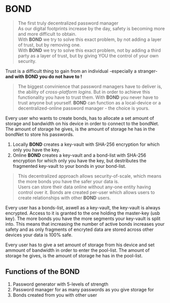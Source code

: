 # BOND 
> The first truly decentralized password manager<br>
As our digital footprints increase by the day, safety is becoming more and more difficult to obtain. <br>
With **BOND** we try to solve this exact problem, by not adding a layer of trust, but by removing one.<br>
With **BOND** we try to solve this exact problem, not by adding a third party as a layer of trust, but by giving YOU the control of  your own security.

Trust is a difficult thing to gain from an individual -especially a stranger- **and with BOND you do not have to !**

>The biggest convinience that password managers have to deliver is, the ability of _cross-platform logins_. But in order to achieve this functionality you have to trust them. With **BOND** you never have to trust anyone but yourself. **BOND** can function as a local-device or a decentralized-online password manager - the choice is yours.

Every user who wants to create bonds, has to allocate a set amount of storage and bandwidth on his device in order to connect to the bondNet. The amount of storage he gives, is the amount of storage he has in the bondNet to store his passwords.<br>

1. Locally **BOND** creates a key-vault with SHA-256 encryption for which only you have the key.
2. Online **BOND** creates a key-vault and a bond-list with SHA-256 encryption for which only you have the key, but destributes the fragmented key-vault to your bonds in your bond-list.

>This decentralized approach allows security-of-scale, which means the more bonds you have the safer your data is.<br>
Users can store their data online without any-one entity having control over it. Bonds are created per-user which allows users to create relationships with other **BOND** users.

Every user has a bonds-list, aswell as a key-vault, the key-vault is always encrypted. Access to it is granted to the one holding the master-key (usb key). The more bonds you have the more segments your key-vault is split into. This means that increasing the number of active bonds increases your safety and as only fragments of encryted data are stored across other devices your data is 100% safe.

Every user has to give a set amount of storage from his device and set ammount of bandwidth in order to enter the pool-list.
The amount of storage he gives, is the amount of storage  he has in the pool-list.

## Functions of the BOND
1. Password generator with 5-levels  of strength
2. Password manager for as many passwords as you give storage for
3. Bonds created from you with other user
